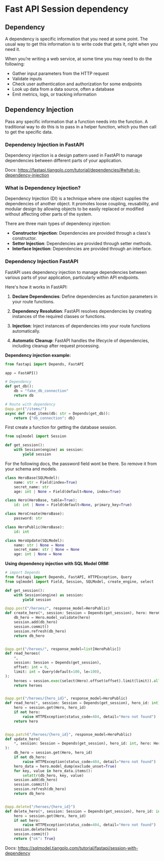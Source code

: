 # Fast API Session dependency

## Dependency

A dependency is specific information that you need at some point. The usual way to get this information is to write code that gets it, right when you need it.

When you’re writing a web service, at some time you may need to do the following:

- Gather input parameters from the HTTP request
- Validate inputs
- Check user authentication and authorization for some endpoints
- Look up data from a data source, often a database
- Emit metrics, logs, or tracking information

## Dependency Injection

Pass any specific information that a function needs into the function. A traditional way to do this is to pass in a helper function, which you then call to get the specific data.

### Dependency Injection in FastAPI

Dependency injection is a design pattern used in FastAPI to manage dependencies between different parts of your application.

Docs: <https://fastapi.tiangolo.com/tutorial/dependencies/#what-is-dependency-injection>

### What is Dependency Injection?

Dependency Injection (DI) is a technique where one object supplies the dependencies of another object. It promotes loose coupling, reusability, and modular design by allowing objects to be easily replaced or modified without affecting other parts of the system.

There are three main types of dependency injection:

- **Constructor Injection**: Dependencies are provided through a class's constructor.
- **Setter Injection**: Dependencies are provided through setter methods.
- **Interface Injection**: Dependencies are provided through an interface.

### Dependency Injection FastAPI

FastAPI uses dependency injection to manage dependencies between various parts of your application, particularly within API endpoints.

Here's how it works in FastAPI:

1. **Declare Dependencies**: Define dependencies as function parameters in your route functions.

2. **Dependency Resolution**: FastAPI resolves dependencies by creating instances of the required classes or functions.

3. **Injection**: Inject instances of dependencies into your route functions automatically.

4. **Automatic Cleanup**: FastAPI handles the lifecycle of dependencies, including cleanup after request processing.

**Dependency injection example:**

```py
from fastapi import Depends, FastAPI

app = FastAPI()

# Dependency
def get_db():
    db = "fake_db_connection"
    return db

# Route with dependency
@app.get("/items/")
async def read_items(db: str = Depends(get_db)):
    return {"db_connection": db}
```

First create a function for getting the database session.

```py
from sqlmodel import Session

def get_session():
    with Session(engine) as session:
        yield session
```

For the following docs, the password field wont be there. So remove it from your schema and models.

```py
class HeroBase(SQLModel):
    name: str = Field(index=True)
    secret_name: str
    age: int | None = Field(default=None, index=True)

class Hero(HeroBase, table=True):
    id: int | None = Field(default=None, primary_key=True)

class HeroCreate(HeroBase):
    password: str

class HeroPublic(HeroBase):
    id: int

class HeroUpdate(SQLModel):
    name: str | None = None
    secret_name: str | None = None
    age: int | None = None
```

**Using dependency injection with SQL Model ORM:**

```py
# import Depends
from fastapi import Depends, FastAPI, HTTPException, Query
from sqlmodel import Field, Session, SQLModel, create_engine, select

def get_session():
    with Session(engine) as session:
        yield session

@app.post("/heroes/", response_model=HeroPublic)
def create_hero(*, session: Session = Depends(get_session), hero: HeroCreate):
    db_hero = Hero.model_validate(hero)
    session.add(db_hero)
    session.commit()
    session.refresh(db_hero)
    return db_hero


@app.get("/heroes/", response_model=list[HeroPublic])
def read_heroes(
    *,
    session: Session = Depends(get_session),
    offset: int = 0,
    limit: int = Query(default=100, le=100),
):
    heroes = session.exec(select(Hero).offset(offset).limit(limit)).all()
    return heroes


@app.get("/heroes/{hero_id}", response_model=HeroPublic)
def read_hero(*, session: Session = Depends(get_session), hero_id: int):
    hero = session.get(Hero, hero_id)
    if not hero:
        raise HTTPException(status_code=404, detail="Hero not found")
    return hero


@app.patch("/heroes/{hero_id}", response_model=HeroPublic)
def update_hero(
    *, session: Session = Depends(get_session), hero_id: int, hero: HeroUpdate
):
    db_hero = session.get(Hero, hero_id)
    if not db_hero:
        raise HTTPException(status_code=404, detail="Hero not found")
    hero_data = hero.model_dump(exclude_unset=True)
    for key, value in hero_data.items():
        setattr(db_hero, key, value)
    session.add(db_hero)
    session.commit()
    session.refresh(db_hero)
    return db_hero


@app.delete("/heroes/{hero_id}")
def delete_hero(*, session: Session = Depends(get_session), hero_id: int):
    hero = session.get(Hero, hero_id)
    if not hero:
        raise HTTPException(status_code=404, detail="Hero not found")
    session.delete(hero)
    session.commit()
    return {"ok": True}
```

Docs: <https://sqlmodel.tiangolo.com/tutorial/fastapi/session-with-dependency>
